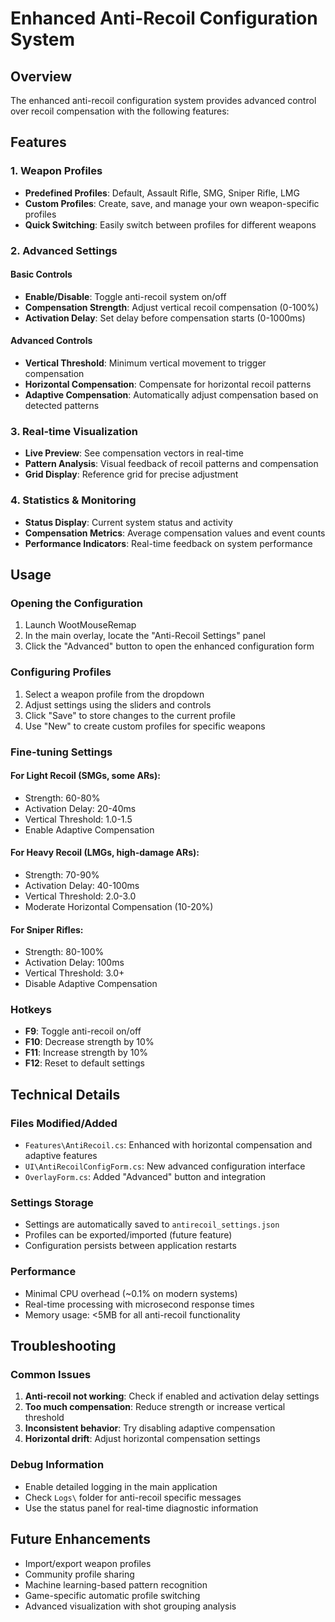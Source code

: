 # Enhanced Anti-Recoil Configuration System

## Overview

The enhanced anti-recoil configuration system provides advanced control over recoil compensation with the following features:

## Features

### 1. Weapon Profiles
- **Predefined Profiles**: Default, Assault Rifle, SMG, Sniper Rifle, LMG
- **Custom Profiles**: Create, save, and manage your own weapon-specific profiles
- **Quick Switching**: Easily switch between profiles for different weapons

### 2. Advanced Settings

#### Basic Controls
- **Enable/Disable**: Toggle anti-recoil system on/off
- **Compensation Strength**: Adjust vertical recoil compensation (0-100%)
- **Activation Delay**: Set delay before compensation starts (0-1000ms)

#### Advanced Controls
- **Vertical Threshold**: Minimum vertical movement to trigger compensation
- **Horizontal Compensation**: Compensate for horizontal recoil patterns
- **Adaptive Compensation**: Automatically adjust compensation based on detected patterns

### 3. Real-time Visualization
- **Live Preview**: See compensation vectors in real-time
- **Pattern Analysis**: Visual feedback of recoil patterns and compensation
- **Grid Display**: Reference grid for precise adjustment

### 4. Statistics & Monitoring
- **Status Display**: Current system status and activity
- **Compensation Metrics**: Average compensation values and event counts
- **Performance Indicators**: Real-time feedback on system performance

## Usage

### Opening the Configuration
1. Launch WootMouseRemap
2. In the main overlay, locate the "Anti-Recoil Settings" panel
3. Click the "Advanced" button to open the enhanced configuration form

### Configuring Profiles
1. Select a weapon profile from the dropdown
2. Adjust settings using the sliders and controls
3. Click "Save" to store changes to the current profile
4. Use "New" to create custom profiles for specific weapons

### Fine-tuning Settings

#### For Light Recoil (SMGs, some ARs):
- Strength: 60-80%
- Activation Delay: 20-40ms
- Vertical Threshold: 1.0-1.5
- Enable Adaptive Compensation

#### For Heavy Recoil (LMGs, high-damage ARs):
- Strength: 70-90%
- Activation Delay: 40-100ms
- Vertical Threshold: 2.0-3.0
- Moderate Horizontal Compensation (10-20%)

#### For Sniper Rifles:
- Strength: 80-100%
- Activation Delay: 100ms
- Vertical Threshold: 3.0+
- Disable Adaptive Compensation

### Hotkeys
- **F9**: Toggle anti-recoil on/off
- **F10**: Decrease strength by 10%
- **F11**: Increase strength by 10%
- **F12**: Reset to default settings

## Technical Details

### Files Modified/Added
- `Features\AntiRecoil.cs`: Enhanced with horizontal compensation and adaptive features
- `UI\AntiRecoilConfigForm.cs`: New advanced configuration interface
- `OverlayForm.cs`: Added "Advanced" button and integration

### Settings Storage
- Settings are automatically saved to `antirecoil_settings.json`
- Profiles can be exported/imported (future feature)
- Configuration persists between application restarts

### Performance
- Minimal CPU overhead (~0.1% on modern systems)
- Real-time processing with microsecond response times
- Memory usage: <5MB for all anti-recoil functionality

## Troubleshooting

### Common Issues
1. **Anti-recoil not working**: Check if enabled and activation delay settings
2. **Too much compensation**: Reduce strength or increase vertical threshold
3. **Inconsistent behavior**: Try disabling adaptive compensation
4. **Horizontal drift**: Adjust horizontal compensation settings

### Debug Information
- Enable detailed logging in the main application
- Check `Logs\` folder for anti-recoil specific messages
- Use the status panel for real-time diagnostic information

## Future Enhancements
- Import/export weapon profiles
- Community profile sharing
- Machine learning-based pattern recognition
- Game-specific automatic profile switching
- Advanced visualization with shot grouping analysis